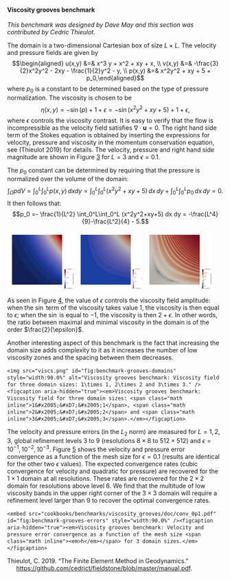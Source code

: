 #### Viscosity grooves benchmark

*This benchmark was designed by Dave May and this section was contributed by
Cedric Thieulot.*

The domain is a two-dimensional Cartesian box of size $L\times L$. The
velocity and pressure fields are given by $$\begin{aligned}
u(x,y) &=& x^3 y + x^2 + xy + x, \\
v(x,y) &=& -\frac{3}{2}x^2y^2 - 2xy - \frac{1}{2}y^2 - y, \\
p(x,y) &=& x^2y^2 + xy + 5 + p_0,\end{aligned}$$ where $p_0$ is a constant to
be determined based on the type of pressure normalization. The viscosity is
chosen to be
$$\eta(x,y)=-\sin(p)+1+\epsilon = -\sin (x^2y^2 + xy + 5) + 1 + \epsilon,$$
where $\epsilon$ controls the viscosity contrast. It is easy to verify that
the flow is incompressible as the velocity field satisfies
$\nabla\cdot \mathbf u = 0$. The right hand side term of the Stokes equation
is obtained by inserting the expressions for velocity, pressure and viscosity
in the momentum conservation equation, see (Thieulot 2019) for details. The
velocity, pressure and right hand side magnitude are shown in
Figure&nbsp;[3][] for $L=3$ and $\epsilon=0.1$.

The $p_0$ constant can be determined by requiring that the pressure is
normalized over the volume of the domain: $$\int_\Omega p dV=
\int_0^L\int_0^L p(x,y) \, dx dy =
\int_0^L\int_0^L (x^2y^2+xy+5)\, dx \, dy + \int_0^L \int_0^L p_0 \, dx \, dy =0.$$
It then follows that:
$$p_0 =-  \frac{1}{L^2}  \int_0^L\int_0^L (x^2y^2+xy+5) dx dy
= -\frac{L^4}{9}-\frac{L^2}{4} - 5.$$

<img src="vel3x3.png" title="fig:" id="fig:benchmark-grooves-3x3" style="width:31.0%" alt="Viscosity grooves benchmark: From left to right, velocity field, pressure field, and norm of the right hand side of the momentum equation, for a 3\times 3 domain with \epsilon=0.1." />
<img src="press3x3.png" title="fig:" id="fig:benchmark-grooves-3x3" style="width:31.0%" alt="Viscosity grooves benchmark: From left to right, velocity field, pressure field, and norm of the right hand side of the momentum equation, for a 3\times 3 domain with \epsilon=0.1." />
<img src="rhs3x3.png" title="fig:" id="fig:benchmark-grooves-3x3" style="width:31.0%" alt="Viscosity grooves benchmark: From left to right, velocity field, pressure field, and norm of the right hand side of the momentum equation, for a 3\times 3 domain with \epsilon=0.1." />

As seen in Figure&nbsp;[4][], the value of $\epsilon$ controls the viscosity
field amplitude: when the $\sin$ term of the viscosity takes value 1, the
viscosity is then equal to $\epsilon$; when the $\sin$ is equal to $-1$, the
viscosity is then $2+\epsilon$. In other words, the ratio between maximal and
minimal viscosity in the domain is of the order $\frac{2}{\epsilon}$.

Another interesting aspect of this benchmark is the fact that increasing the
domain size adds complexity to it as it increases the number of low viscosity
zones and the spacing between them decreases.

```{figure-md}
<img src="viscs.png" id="fig:benchmark-grooves-domains" style="width:90.0%" alt="Viscosity grooves benchmark: Viscosity field for three domain sizes: 1\times 1, 2\times 2 and 3\times 3." /><figcaption aria-hidden="true"><em>Viscosity grooves benchmark: Viscosity field for three domain sizes: <span class="math inline">1&#x2005;&#xD7;&#x2005;1</span>, <span class="math inline">2&#x2005;&#xD7;&#x2005;2</span> and <span class="math inline">3&#x2005;&#xD7;&#x2005;3</span>.</em></figcaption>
```

The velocity and pressure errors (in the $L_2$ norm) are measured for
$L=1,2,3$, global refinement levels 3 to 9 (resolutions $8\times 8$ to
$512\times 512$) and $\epsilon=10^{-1},10^{-2},10^{-3}$. Figure&nbsp;[5][]
shows the velocity and pressure error convergence as a function of the mesh
size for $\epsilon=0.1$ (results are identical for the other two $\epsilon$
values). The expected convergence rates (cubic convergence for velocity and
quadratic for pressure) are recovered for the $1\times 1$ domain at all
resolutions. These rates are recovered for the $2\times 2$ domain for
resolutions above level 6. We find that the multitude of low viscosity bands
in the upper right corner of the $3\times 3$ domain will require a refinement
level larger than 9 to recover the optimal convergence rates.

```{figure-md}
<embed src="cookbooks/benchmarks/viscosity_grooves/doc/conv_0p1.pdf" id="fig:benchmark-grooves-errors" style="width:90.0%" /><figcaption aria-hidden="true"><em>Viscosity grooves benchmark: Velocity and pressure error convergence as a function of the mesh size <span class="math inline"><em>h</em></span> for 3 domain sizes.</em></figcaption>
```

<div id="refs" class="references csl-bib-body hanging-indent">

<div id="ref-fieldstone" class="csl-entry">

Thieulot, C. 2019. &ldquo;The Finite Element Method in Geodynamics.&rdquo;
<https://github.com/cedrict/fieldstone/blob/master/manual.pdf>.

</div>

</div>

  [3]: #fig:benchmark-grooves-3x3
  [4]: #fig:benchmark-grooves-domains
  [5]: #fig:benchmark-grooves-errors
